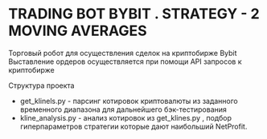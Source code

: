 # TRADING BOT BYBIT . STRATEGY - 2 MOVING AVERAGES

Торговый робот для осуществления сделок на криптобирже Bybit
Выставление ордеров осуществляется при помощи API запросов к криптобирже

Cтруктура проекта
  - get_klinels.py - парсинг котировок криптовалюты из заданного временного диапазона для дальнейшего бэк-тестирования
  - kline_analysis.py - анализ котировок из get_klines.py , подбор гиперпараметров стратегии которые дают наибольший NetProfit.
